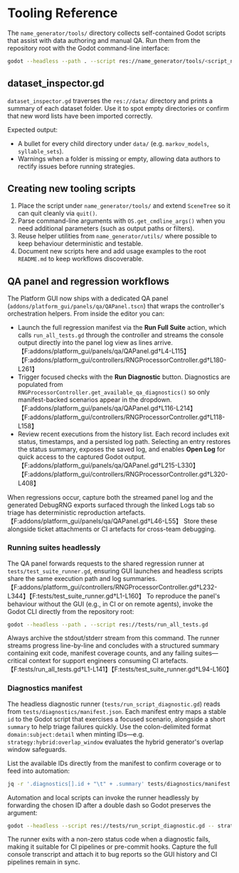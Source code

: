 # Tooling Reference

The `name_generator/tools/` directory collects self-contained Godot scripts that assist with data authoring and manual QA. Run them from the repository root with the Godot command-line interface:

```bash
godot --headless --path . --script res://name_generator/tools/<script_name>.gd
```

## dataset_inspector.gd

`dataset_inspector.gd` traverses the `res://data/` directory and prints a summary of each dataset folder. Use it to spot empty directories or confirm that new word lists have been imported correctly.

Expected output:

- A bullet for every child directory under `data/` (e.g. `markov_models`, `syllable_sets`).
- Warnings when a folder is missing or empty, allowing data authors to rectify issues before running strategies.

## Creating new tooling scripts

1. Place the script under `name_generator/tools/` and extend `SceneTree` so it can quit cleanly via `quit()`.
2. Parse command-line arguments with `OS.get_cmdline_args()` when you need additional parameters (such as output paths or filters).
3. Reuse helper utilities from `name_generator/utils/` where possible to keep behaviour deterministic and testable.
4. Document new scripts here and add usage examples to the root `README.md` to keep workflows discoverable.

## QA panel and regression workflows

The Platform GUI now ships with a dedicated QA panel (`addons/platform_gui/panels/qa/QAPanel.tscn`) that wraps the controller's orchestration helpers. From inside the editor you can:

- Launch the full regression manifest via the **Run Full Suite** action, which calls `run_all_tests.gd` through the controller and streams the console output directly into the panel log view as lines arrive.【F:addons/platform_gui/panels/qa/QAPanel.gd†L4-L115】【F:addons/platform_gui/controllers/RNGProcessorController.gd†L180-L261】
- Trigger focused checks with the **Run Diagnostic** button. Diagnostics are populated from `RNGProcessorController.get_available_qa_diagnostics()` so only manifest-backed scenarios appear in the dropdown.【F:addons/platform_gui/panels/qa/QAPanel.gd†L116-L214】【F:addons/platform_gui/controllers/RNGProcessorController.gd†L118-L158】
- Review recent executions from the history list. Each record includes exit status, timestamps, and a persisted log path. Selecting an entry restores the status summary, exposes the saved log, and enables **Open Log** for quick access to the captured Godot output.【F:addons/platform_gui/panels/qa/QAPanel.gd†L215-L330】【F:addons/platform_gui/controllers/RNGProcessorController.gd†L320-L408】

When regressions occur, capture both the streamed panel log and the generated DebugRNG exports surfaced through the linked Logs tab so triage has deterministic reproduction artefacts.【F:addons/platform_gui/panels/qa/QAPanel.gd†L46-L55】 Store these alongside ticket attachments or CI artefacts for cross-team debugging.

### Running suites headlessly

The QA panel forwards requests to the shared regression runner at `tests/test_suite_runner.gd`, ensuring GUI launches and headless scripts share the same execution path and log summaries.【F:addons/platform_gui/controllers/RNGProcessorController.gd†L232-L344】【F:tests/test_suite_runner.gd†L1-L160】 To reproduce the panel's behaviour without the GUI (e.g., in CI or on remote agents), invoke the Godot CLI directly from the repository root:

```bash
godot --headless --path . --script res://tests/run_all_tests.gd
```

Always archive the stdout/stderr stream from this command. The runner streams progress line-by-line and concludes with a structured summary containing exit code, manifest coverage counts, and any failing suites—critical context for support engineers consuming CI artefacts.【F:tests/run_all_tests.gd†L1-L141】【F:tests/test_suite_runner.gd†L94-L160】

### Diagnostics manifest

The headless diagnostic runner (`tests/run_script_diagnostic.gd`) reads from `tests/diagnostics/manifest.json`. Each manifest entry maps a stable `id` to the Godot script that exercises a focused scenario, alongside a short `summary` to help triage failures quickly. Use the colon-delimited format `domain:subject:detail` when minting IDs—e.g. `strategy:hybrid:overlap_window` evaluates the hybrid generator's overlap window safeguards.

List the available IDs directly from the manifest to confirm coverage or to feed into automation:

```bash
jq -r '.diagnostics[].id + "\t" + .summary' tests/diagnostics/manifest.json
```

Automation and local scripts can invoke the runner headlessly by forwarding the chosen ID after a double dash so Godot preserves the argument:

```bash
godot --headless --script res://tests/run_script_diagnostic.gd -- strategy:hybrid:overlap_window
```

The runner exits with a non-zero status code when a diagnostic fails, making it suitable for CI pipelines or pre-commit hooks. Capture the full console transcript and attach it to bug reports so the GUI history and CI pipelines remain in sync.
